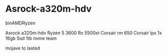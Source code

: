 # Asrock-a320m-hdv
binAMDRyzen

Asrock a320m-hdv
Ryzen 5 3600
Rx 5500xt
Corsair rm 650
Corsair lpx 1x 16gb
Ssd 1tb nvme team

mojave to lasted
